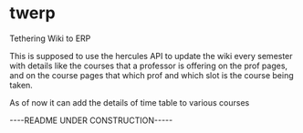 # twerp
Tethering Wiki to ERP

This is supposed to use the hercules API to update the wiki every semester with details like the courses that a professor is offering on the prof pages, and on the course pages that which prof and which slot is the course being taken.

As of now it can add the details of time table to various courses

----README UNDER CONSTRUCTION-----
